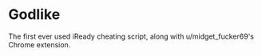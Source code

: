 # Godlike
The first ever used iReady cheating script, along with u/midget_fucker69's Chrome extension.
